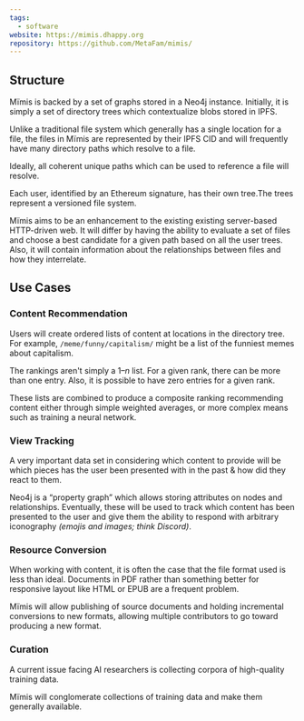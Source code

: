 ```yaml
---
tags:
  - software
website: https://mimis.dhappy.org
repository: https://github.com/MetaFam/mimis/
---
```

## Structure

Mïmis is backed by a set of graphs stored in a Neo4j instance. Initially, it is simply a set of directory trees which contextualize blobs stored in IPFS.

Unlike a traditional file system which generally has a single location for a file, the files in Mïmis are represented by their IPFS CID and will frequently have many directory paths which resolve to a file.

Ideally, all coherent unique paths which can be used to reference a file will resolve.

Each user, identified by an Ethereum signature, has their own tree.The trees represent a versioned file system.

Mïmis aims to be an enhancement to the existing existing server-based HTTP-driven web. It will differ by having the ability to evaluate a set of files and choose a best candidate for a given path based on all the user trees. Also, it will contain information about the relationships between files and how they interrelate.
## Use Cases

### Content Recommendation

Users will create ordered lists of content at locations in the directory tree. For example, `/meme/funny/capitalism/` might be a list of the funniest memes about capitalism.

The rankings aren't simply a 1–*n* list. For a given rank, there can be more than one entry. Also, it is possible to have zero entries for a given rank.

These lists are combined to produce a composite ranking recommending content either through simple weighted averages, or more complex means such as training a neural network.
### View Tracking

A very important data set in considering which content to provide will be which pieces has the user been presented with in the past & how did they react to them.

Neo4j is a “property graph” which allows storing attributes on nodes and relationships. Eventually, these will be used to track which content has been presented to the user and give them the ability to respond with arbitrary iconography *(emojis and images; think Discord)*. 
### Resource Conversion

When working with content, it is often the case that the file format used is less than ideal. Documents in PDF rather than something better for responsive layout like HTML or EPUB are a frequent problem.

Mïmis will allow publishing of source documents and holding incremental conversions to new formats, allowing multiple contributors to go toward producing a new format.
### Curation

A current issue facing AI researchers is collecting corpora of high-quality training data.

Mïmis will conglomerate collections of training data and make them generally available.